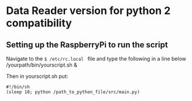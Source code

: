 # Data Reader version for python 2 compatibility

## Setting up the RaspberryPi to run the script

Navigate to the 
`$ /etc/rc.local ` file and type the following in a line below
/yourpath/bin/yourscript.sh &

Then in yourscript.sh put:
```
#!/bin/sh
(sleep 10; python /path_to_python_file/src/main.py)
```
